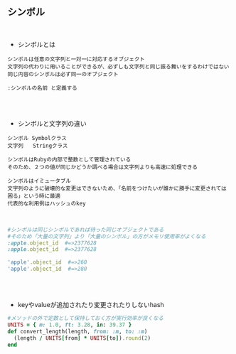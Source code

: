 ## シンボル
<br>

- シンボルとは  
```
シンボルは任意の文字列と一対一に対応するオブジェクト
文字列の代わりに用いることができるが、必ずしも文字列と同じ振る舞いをするわけではない
同じ内容のシンボルは必ず同一のオブジェクト

:シンボルの名前 と定義する

```
<br>
<br>

- シンボルと文字列の違い  
```
シンボル Symbolクラス
文字列   Stringクラス

シンボルはRubyの内部で整数として管理されている
そのため、２つの値が同じかどうか調べる場合は文字列よりも高速に処理できる

シンボルはイミュータブル
文字列のように破壊的な変更はできないため、「名前をつけたいが誰かに勝手に変更されては困る」という時に最適
代表的な利用例はハッシュのkey
```
<br>

```rb
#シンボルは同じシンボルであれば待った同じオブジェクトである
#そのため「大量の文字列」より「大量のシンボル」の方がメモリ使用率がよくなる
:apple.object_id  #=>2377628
:apple.object_id  #=>2377628

'apple'.object_id  #=>260 
'apple'.object_id  #=>280
```
<br>
<br>

- keyやvalueが追加されたり変更されたりしないhash  
```rb
#メソッドの外で定数として保持しておく方が実行効率が良くなる
UNITS = { m: 1.0, ft: 3.28, in: 39.37 }
def convert_length(length, from: :m, to: :m)
  (length / UNITS[from] * UNITS[to]).round(2)
end
```